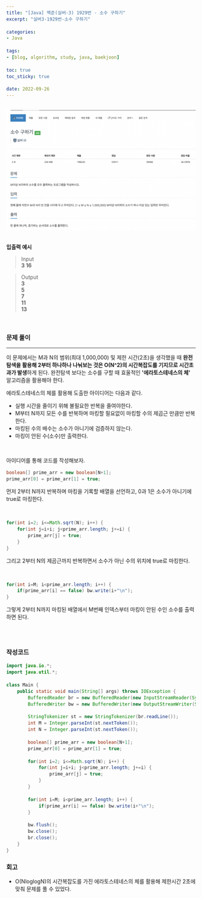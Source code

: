 ```yaml
--- 
title: "[Java] 백준(실버-3) 1929번 - 소수 구하기" 
excerpt: "실버3-1929번-소수 구하기" 

categories: 
- Java

tags: 
- [blog, algorithm, study, java, baekjoon]

toc: true
toc_sticky: true

date: 2022-09-26
--- 
```


<br>

<center><img src="/assets/images/baekjoon/1929.png"></center>

<br>

**입출력 예시**
> Input <br>
**3 16**

> Output <br>
**3** <br>
**5** <br>
**7** <br>
**11** <br>
**13** <br>

<br>


### 문제 풀이
---
이 문제에서는 M과 N의 범위(최대 1,000,000) 및 제한 시간(2초)을 생각했을 때 **완전탐색을 활용해 2부터 하나하나 나눠보는 것은 O(N^2)의 시간복잡도를 기지므로 시간초과가 발생**하게 된다. 완전탐색 보다는 소수를 구할 때 효울적인 **'에라토스테네스의 체'** 알고리즘을 활용해야 한다.

에라토스테네스의 체를 활용해 도출한 아이디어는 다음과 같다.
- 실행 시간을 줄이기 위해 불필요한 반복을 줄여야한다.
- M부터 N까지 모든 수를 반복하며 마킹할 필요없이 마킹할 수의 제곱근 만큼만 반복한다.
- 마킹된 수의 배수는 소수가 아니기에 검증하지 않는다. 
- 마킹이 안된 수(소수)만 출력한다.

<br>

아이디어를 통해 코드를 작성해보자.

```java
boolean[] prime_arr = new boolean[N+1];
prime_arr[0] = prime_arr[1] = true;
```
먼저 2부터 N까지 반복하며 마킹을 기록할 배열을 선언하고, 0과 1은 소수가 아니기에 true로 마킹한다.

<br>

```java
for(int i=2; i<=Math.sqrt(N); i++) {
    for(int j=i+i; j<prime_arr.length; j+=i) {
        prime_arr[j] = true;
    }
}
```
그리고 2부터 N의 제곰근까지 반복하면서 소수가 아닌 수의 위치에 true로 마킹한다.

<br>

```java
for(int i=M; i<prime_arr.length; i++) {
    if(prime_arr[i] == false) bw.write(i+"\n");
}
```
그렇게 2부터 N까지 마킹된 배열에서 M번째 인덱스부터 마킹이 안된 수인 소수를 출력하면 된다.

<br><br>

### 작성코드
```java
import java.io.*;
import java.util.*;

class Main {
    public static void main(String[] args) throws IOException {
        BufferedReader br = new BufferedReader(new InputStreamReader(System.in));
        BufferedWriter bw = new BufferedWriter(new OutputStreamWriter(System.out));
    
        StringTokenizer st = new StringTokenizer(br.readLine());
        int M = Integer.parseInt(st.nextToken());
        int N = Integer.parseInt(st.nextToken());

        boolean[] prime_arr = new boolean[N+1];
        prime_arr[0] = prime_arr[1] = true;

        for(int i=2; i<=Math.sqrt(N); i++) {
            for(int j=i+i; j<prime_arr.length; j+=i) {
                prime_arr[j] = true;
            }
        }

        for(int i=M; i<prime_arr.length; i++) {
            if(prime_arr[i] == false) bw.write(i+"\n");
        }

        bw.flush();
        bw.close();
        br.close();
    }
}
```

### 회고
- O(NloglogN)의 시간복잡도를 가진 에라토스테네스의 체를 활용해 제한시간 2초에 맞춰 문제를 풀 수 있었다.
